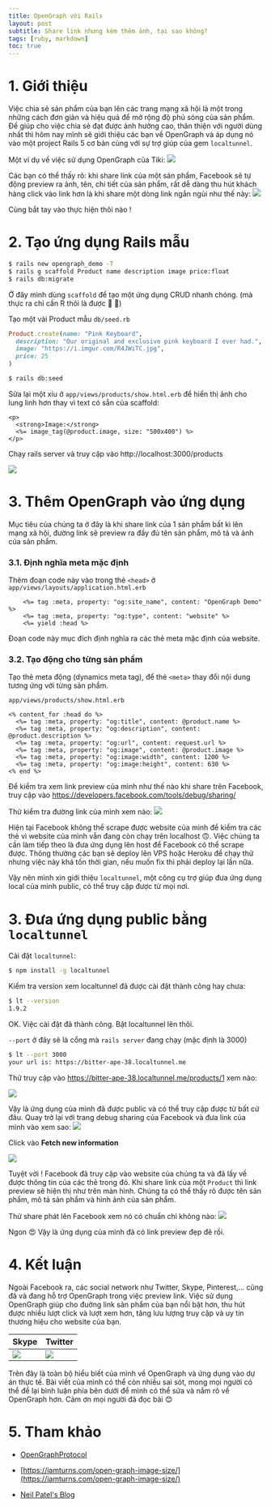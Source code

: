 ```yaml
---
title: OpenGraph với Rails
layout: post
subtitle: Share link nhưng kèm thêm ảnh, tại sao không?
tags: [ruby, markdown]
toc: true
---
```


# 1. Giới thiệu
Việc chia sẻ sản phẩm của bạn lên các trang mạng xã hội là một trong những cách đơn giản và hiệu quả để mở rộng độ phủ sóng của sản phẩm. Để giúp cho việc chia sẻ đạt được ảnh hưởng cao, thân thiện với người dùng nhất thì hôm nay mình sẽ giới thiệu các bạn về OpenGraph và áp dụng nó vào một project Rails 5 cơ bản cùng với sự trợ giúp của gem `localtunnel`.

Một ví dụ về việc sử dụng OpenGraph của Tiki:
![](https://images.viblo.asia/a0af2aae-9d7e-42f8-bc23-586c6d73424b.png)

Các bạn có thể thấy rõ: khi share link của một sản phẩm, Facebook sẽ tự động preview ra ảnh, tên, chi tiết của sản phẩm, rất dễ dàng thu hút khách hàng click vào link hơn là khi share một dòng link ngắn ngủi như thế này:
![](https://images.viblo.asia/8302e578-0d9f-4796-8802-96aa8e57043f.png)

Cùng bắt tay vào thực hiện thôi nào !

# 2. Tạo ứng dụng Rails mẫu
```bash
$ rails new opengraph_demo -T
$ rails g scaffold Product name description image price:float
$ rails db:migrate
```

Ở đây mình dùng `scaffold` để tạo một ứng dụng CRUD nhanh chóng. (mà thực ra chỉ cần R thôi là được :rofl: :rofl:)

Tạo một vài Product mẫu
`db/seed.rb`
```ruby
Product.create(name: "Pink Keyboard",
  description: "Our original and exclusive pink keyboard I ever had.",
  image: "https://i.imgur.com/R4JWiTC.jpg",
  price: 25
)
```

```bash
$ rails db:seed
```

Sửa lại một xíu ở `app/views/products/show.html.erb` để hiển thị ảnh cho lung linh hơn thay vì text có sẵn của scaffold:

```erb
<p>
  <strong>Image:</strong>
  <%= image_tag(@product.image, size: "500x400") %>
</p>
```

Chạy rails server và truy cập vào http://localhost:3000/products

![](https://images.viblo.asia/2cf01970-df4b-421b-8ba7-7a4f5fd0842a.png)
# 3. Thêm OpenGraph vào ứng dụng
Mục tiêu của chúng ta ở đây là khi share link của 1 sản phẩm bất kì lên mạng xã hội, đường link sẽ preview ra đầy đủ tên sản phẩm, mô tả và ảnh của sản phẩm.

### 3.1. Định nghĩa meta mặc định 
Thêm đoạn code này vào trong thẻ `<head>` ở `app/views/layouts/application.html.erb`

```erb
    <%= tag :meta, property: "og:site_name", content: "OpenGraph Demo" %>
    <%= tag :meta, property: "og:type", content: "website" %>
    <%= yield :head %>
```

Đoạn code này mục đích định nghĩa ra các thẻ meta mặc định của website.

### 3.2. Tạo <meta> động cho từng sản phẩm
Tạo thẻ meta động (dynamics meta tag), để thẻ `<meta>` thay đổi nội dung tương ứng với từng sản phẩm.

`app/views/products/show.html.erb`

```erb
<% content_for :head do %>
  <%= tag :meta, property: "og:title", content: @product.name %>
  <%= tag :meta, property: "og:description", content: @product.description %>
  <%= tag :meta, property: "og:url", content: request.url %>
  <%= tag :meta, property: "og:image", content: @product.image %>
  <%= tag :meta, property: "og:image:width", content: 1200 %>
  <%= tag :meta, property: "og:image:height", content: 630 %>
<% end %>
```

Để kiểm tra xem link preview của mình như thế nào khi share trên Facebook, truy cập vào https://developers.facebook.com/tools/debug/sharing/

Thử kiểm tra đường link của mình xem nào: 
![](https://images.viblo.asia/273258e6-390e-4450-8d38-785e74d75ee5.png)

Hiện tại Facebook không thể scrape được website của mình để kiểm tra các thẻ <meta> vì website của mình vẫn đang còn chạy trên localhost :upside_down_face:. Việc chúng ta cần làm tiếp theo là đưa ứng dụng lên host để Facebook có thể scrape được. Thông thường các bạn sẽ deploy lên VPS hoặc Heroku để chạy thử nhưng việc này khá tốn thời gian, nếu muốn fix thì phải deploy lại lần nữa. 

Vậy nên mình xin giới thiệu `localtunnel`, một công cụ trợ giúp đưa ứng dụng local của mình public, có thể truy cập được từ mọi nơi.

# 3. Đưa ứng dụng public bằng `localtunnel`
Cài đặt `localtunnel`:

```bash
$ npm install -g localtunnel
```

Kiểm tra version xem localtunnel đã được cài đặt thành công hay chưa:
```bash
$ lt --version
1.9.2
```

OK. Việc cài đặt đã thành công. Bật localtunnel lên thôi.

`--port` ở đây sẽ là cổng mà `rails server` đang chạy (mặc định là 3000)
```bash
$ lt --port 3000
your url is: https://bitter-ape-38.localtunnel.me
```

Thử truy cập vào https://bitter-ape-38.localtunnel.me/products/1 xem nào:

![](https://images.viblo.asia/bd2ce1c3-58e3-4d61-972c-63006301f04a.png)

Vậy là ứng dụng của mình đã được public và có thể truy cập được từ bất cứ đâu. Quay trở lại với trang debug sharing của Facebook và đưa link của mình vào xem sao:
![](https://images.viblo.asia/09c579fc-f981-45b4-b58a-332c8481b88c.png)

Click vào **Fetch new information**

![](https://images.viblo.asia/2598579b-8b1a-47ff-b184-7302a5bab152.png)

Tuyệt vời ! Facebook đã truy cập vào website của chúng ta và đã lấy về được thông tin của các thẻ <meta> trong đó. Khi share link của một `Product` thì link preview sẽ hiện thị như trên màn hình. Chúng ta có thể thấy rõ được tên sản phẩm, mô tả sản phẩm và hình ảnh của sản phẩm.

Thử share phát lên Facebook xem nó có chuẩn chỉ không nào:
![](https://images.viblo.asia/c6a05e1a-bf6c-44c7-af5c-1884de566980.png)

Ngon :heart_eyes: Vậy là ứng dụng của mình đã có link preview đẹp đẽ rồi.

# 4. Kết luận
Ngoài Facebook ra, các social network như Twitter, Skype, Pinterest,... cũng đã và đang hỗ trợ OpenGraph trong việc preview link. Việc sử dụng OpenGraph giúp cho đuờng link sản phẩm của bạn nổi bật hơn, thu hút được nhiều lượt click và lượt xem hơn, tăng lưu lượng truy cập và uy tín thương hiệu cho website của bạn.

| Skype | Twitter |
| -------- | -------- |
| ![](https://images.viblo.asia/44c2f4ab-2561-4196-a3c5-7f59978109ba.png)| ![](https://images.viblo.asia/6d3e05db-5ddb-4e00-96c2-975422523bb6.png)|

Trên đây là toàn bộ hiểu biết của mình về OpenGraph và ứng dụng vào dự án thực tế. Bài viết của mình có thể còn nhiều sai sót, mong mọi người có thể để lại bình luận phía bên dưới để mình có thể sửa và nắm rõ về OpenGraph hơn.
Cảm ơn mọi người đã đọc bài :blush:


# 5. Tham khảo
- [OpenGraphProtocol](http://ogp.me/)

- [https://iamturns.com/open-graph-image-size/](https://iamturns.com/open-graph-image-size/)

- [Neil Patel's Blog](https://neilpatel.com/blog/open-graph-meta-tags/)
